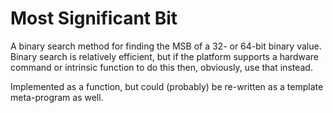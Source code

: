 # Most Significant Bit

A binary search method for finding the MSB of a 32- or 64-bit binary value. Binary search is relatively efficient, but if the platform supports a hardware command or intrinsic function to do this then, obviously, use that instead.

Implemented as a function, but could (probably) be re-written as a template meta-program as well.
